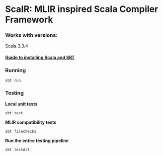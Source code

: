 ScaIR: MLIR inspired Scala Compiler Framework 
===

### Works with versions:

Scala 3.3.4

#### [Guide to installing Scala and SBT](https://docs.scala-lang.org/getting-started/install-scala.html#:~:text=Using%20the%20Scala%20Installer%20(recommended%20way)&text=Install%20it%20on%20your%20system%20with%20the%20following%20instructions.&text=%26%26%20.%2Fcs%20setup-,Run%20the%20following%20command%20in%20your,following%20the%20on%2Dscreen%20instructions.&text=Download%20and%20execute%20the%20Scala,follow%20the%20on%2Dscreen%20instructions.)

### Running

```
sbt run
```

### Testing 

**Local unit tests**
```
sbt test
```

**MLIR compatibility tests**
```
sbt filechecks
```

**Run the entire testing pipeline**
```
sbt testAll
```
